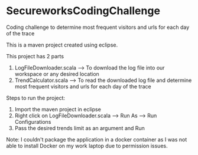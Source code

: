 # SecureworksCodingChallenge
Coding challenge to determine most frequent visitors and urls for each day of the trace

This is a maven project created using eclipse.

This project has 2 parts

1) LogFileDownloader.scala --> To download the log file into our workspace or any desired location
2) TrendCalculator.scala --> To read the downloaded log file and determine most frequent visitors and urls for each day of the trace

Steps to run the project:

1) Import the maven project in eclipse 
2) Right click on LogFileDownloader.scala --> Run As --> Run Configurations
3) Pass the desired trends limit as an argument and Run

Note: I couldn't package the application in a docker container as I was not able to install Docker on my work laptop due to permission issues.
